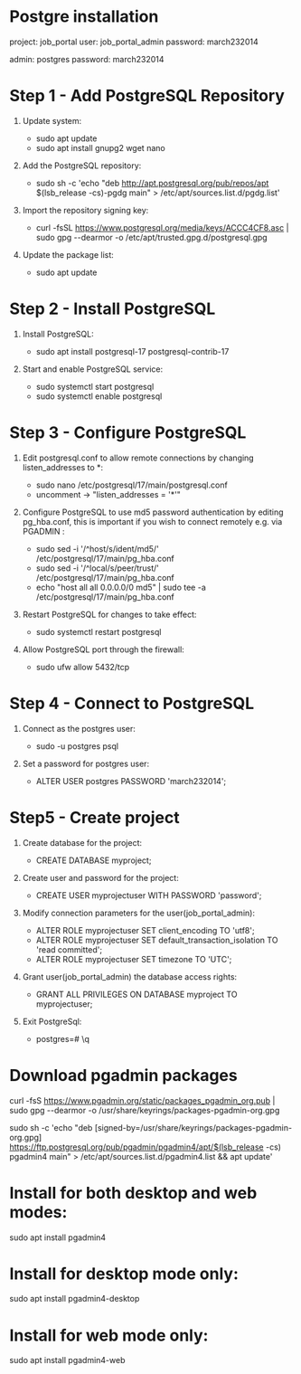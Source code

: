 # Postgre installation

project: job_portal
user: job_portal_admin
password: march232014

admin: postgres
password: march232014


# Step 1 - Add PostgreSQL Repository

1. Update system:
	- sudo apt update
	- sudo apt install gnupg2 wget nano
	
2. Add the PostgreSQL repository:
	- sudo sh -c 'echo "deb http://apt.postgresql.org/pub/repos/apt $(lsb_release -cs)-pgdg main" > /etc/apt/sources.list.d/pgdg.list'
	
3. Import the repository signing key:
	- curl -fsSL https://www.postgresql.org/media/keys/ACCC4CF8.asc | sudo gpg --dearmor -o /etc/apt/trusted.gpg.d/postgresql.gpg
	
4. Update the package list:
	- sudo apt update
	
	
# Step 2 - Install PostgreSQL

1. Install PostgreSQL:
	- sudo apt install postgresql-17 postgresql-contrib-17
	
2. Start and enable PostgreSQL service:
	- sudo systemctl start postgresql
	- sudo systemctl enable postgresql
	
	
# Step 3 - Configure PostgreSQL

1. Edit postgresql.conf to allow remote connections by changing listen_addresses to *:
	- sudo nano /etc/postgresql/17/main/postgresql.conf
	- uncomment -> "listen_addresses = '*'"
	
2. Configure PostgreSQL to use md5 password authentication by editing pg_hba.conf,
	this is important if you wish to connect remotely e.g. via PGADMIN :
	- sudo sed -i '/^host/s/ident/md5/' /etc/postgresql/17/main/pg_hba.conf
	- sudo sed -i '/^local/s/peer/trust/' /etc/postgresql/17/main/pg_hba.conf
	- echo "host all all 0.0.0.0/0 md5" | sudo tee -a /etc/postgresql/17/main/pg_hba.conf
	
3. Restart PostgreSQL for changes to take effect:
	- sudo systemctl restart postgresql

4. Allow PostgreSQL port through the firewall:
	- sudo ufw allow 5432/tcp
	
	
# Step 4 - Connect to PostgreSQL

1. Connect as the postgres user:
	- sudo -u postgres psql
	
2. Set a password for postgres user:
	- ALTER USER postgres PASSWORD 'march232014';
	

# Step5 - Create project

1. Create database for the project:
	- CREATE DATABASE myproject;
	
2. Create user and password for the project:
	- CREATE USER myprojectuser WITH PASSWORD 'password';
	
3. Modify connection parameters for the user(job_portal_admin):
	- ALTER ROLE myprojectuser SET client_encoding TO 'utf8';
	- ALTER ROLE myprojectuser SET default_transaction_isolation TO 'read committed';
	- ALTER ROLE myprojectuser SET timezone TO 'UTC';
	
4. Grant user(job_portal_admin) the database access rights:
	- GRANT ALL PRIVILEGES ON DATABASE myproject TO myprojectuser;
	
5. Exit PostgreSql:
	- postgres=# \q


# Download pgadmin packages
curl -fsS https://www.pgadmin.org/static/packages_pgadmin_org.pub | sudo gpg --dearmor -o /usr/share/keyrings/packages-pgadmin-org.gpg

sudo sh -c 'echo "deb [signed-by=/usr/share/keyrings/packages-pgadmin-org.gpg] https://ftp.postgresql.org/pub/pgadmin/pgadmin4/apt/$(lsb_release -cs) pgadmin4 main" 	> /etc/apt/sources.list.d/pgadmin4.list && apt update'
	
# Install for both desktop and web modes:
sudo apt install pgadmin4

# Install for desktop mode only:
sudo apt install pgadmin4-desktop

# Install for web mode only: 
sudo apt install pgadmin4-web 


























	
	
